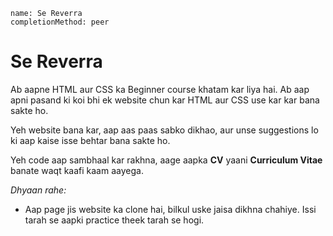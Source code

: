 ```ngMeta
name: Se Reverra
completionMethod: peer
```

# Se Reverra

Ab aapne HTML aur CSS ka Beginner course khatam kar liya hai. Ab aap apni pasand ki koi bhi ek website chun kar HTML aur CSS use kar kar bana sakte ho.

Yeh website bana kar, aap aas paas sabko dikhao, aur unse suggestions lo ki aap kaise isse behtar bana sakte ho.

Yeh code aap sambhaal kar rakhna, aage aapka **CV** yaani **Curriculum Vitae** banate waqt kaafi kaam aayega.

_Dhyaan rahe:_

* Aap page jis website ka clone hai, bilkul uske jaisa dikhna chahiye. Issi tarah se aapki practice theek tarah se hogi.
